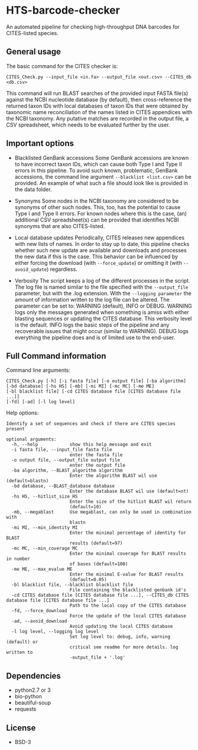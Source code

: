 HTS-barcode-checker
===================

An automated pipeline for checking high-throughput DNA barcodes for CITES-listed species.

General usage
-------------

The basic command for the CITES checker is:

`CITES_Check.py --input_file <in.fa> --output_file <out.csv> --CITES_db <db.csv>`

This command will run BLAST searches of the provided input FASTA file(s) against the NCBI
nucleotide database (by default), then cross-reference the returned taxon IDs with local
databases of taxon IDs that were obtained by taxonomic name reconciliation of the names 
listed in CITES appendices with the NCBI taxonomy. Any putative matches are recorded in 
the output file, a CSV spreadsheet, which needs to be evaluated further by the user.

Important options
-----------------

* Blacklisted GenBank accessions
Some GenBank accessions are known to have incorrect taxon IDs, which can cause both Type I
and Type II errors in this pipeline. To avoid such known, problematic, GenBank accessions, 
the command line argument `--blacklist <list.csv>` can be provided. An example of what 
such a file should look like is provided in the data folder.

* Synonyms
Some nodes in the NCBI taxonomy are considered to be synonyms of other such nodes. This,
too, has the potential to cause Type I and Type II errors. For known nodes where this is
the case, (an) additional CSV spreadsheet(s) can be provided that identifies NCBI synonyms
that are also CITES-listed.

* Local database updates
Periodically, CITES releases new appendices with new lists of names. In order to stay up 
to date, this pipeline checks whether such new update are available and downloads and 
processes the new data if this is the case. This behavior can be influenced by either
forcing the download (with `--force_update`) or omitting it (with `--avoid_update`) 
regardless.

* Verbosity
The script keeps a log of the different processes in the script. The log file is named 
similar to the file specified with the `--output_file` parameter, but with the .log 
extension. With the `--logging parameter` the amount of information written to the log 
file can be altered. The parameter can be set to: WARNING (default), INFO or DEBUG. 
WARNING logs only the  messages generated when something is amiss with either blasting 
sequences or updating the CITES database. This verbosity level is the default. INFO logs 
the basic steps of the pipeline and any recoverable issues that might occur (similar to 
WARNING). DEBUG logs everything the pipeline does and is of limited use to the end-user.


Full Command information
------------------------

Command line arguments:

    CITES_Check.py [-h] [-i fasta file] [-o output file] [-ba algorithm]
    [-bd database] [-hs HS] [-mb] [-mi MI] [-mc MC] [-me ME]
    [-bl blacklist file] [-cd CITES database file [CITES database file ...]]
    [-fd] [-ad] [-l log level]

Help options:

    Identify a set of sequences and check if there are CITES species present

    optional arguments:
      -h, --help            show this help message and exit
      -i fasta file, --input_file fasta file
                            enter the fasta file
      -o output file, --output_file output file
                            enter the output file
      -ba algorithm, --BLAST_algorithm algorithm
                            Enter the algorithm BLAST wil use (default=blastn)
      -bd database, --BLAST_database database
                            Enter the database BLAST wil use (default=nt)
      -hs HS, --hitlist_size HS
                            Enter the size of the hitlist BLAST wil return
                            (default=10)
      -mb, --megablast      Use megablast, can only be used in combination with
                            blastn
      -mi MI, --min_identity MI
                            Enter the minimal percentage of identity for BLAST
                            results (default=97)
      -mc MC, --min_coverage MC
                            Enter the minimal coverage for BLAST results in number
                            of bases (default=100)
      -me ME, --max_evalue ME
                            Enter the minimal E-value for BLAST results
                            (default=0.05)
      -bl blacklist file, --blacklist blacklist file
                            File containing the blacklisted genbank id's
      -cd CITES database file [CITES database file ...], --CITES_db CITES database file [CITES database file ...]
                            Path to the local copy of the CITES database
      -fd, --force_download
                            Force the update of the local CITES database
      -ad, --avoid_download
                            Avoid updating the local CITES database
      -l log level, --logging log level
                            Set log level to: debug, info, warning (default) or
                            critical see readme for more details. log written to
                            -output_file + '.log'

Dependencies
------------
* python2.7 or 3
* bio-python
* beautiful-soup
* requests

License
-------
* BSD-3


